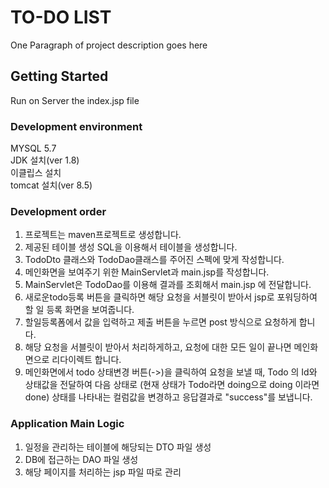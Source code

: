 # TO-DO LIST
One Paragraph of project description goes here

## Getting Started

Run on Server the index.jsp file

### Development environment

MYSQL 5.7<br>
JDK 설치(ver 1.8)<br>
이클립스 설치<br>
tomcat 설치(ver 8.5)<br>




### Development order

1. 프로젝트는 maven프로젝트로 생성합니다.
2. 제공된 테이블 생성 SQL을 이용해서 테이블을 생성합니다.
3. TodoDto 클래스와 TodoDao클래스를 주어진 스펙에 맞게 작성합니다.
4. 메인화면을 보여주기 위한 MainServlet과 main.jsp를 작성합니다.
5. MainServlet은 TodoDao를 이용해 결과를 조회해서 main.jsp 에 전달합니다.
6. 새로운todo등록 버튼을 클릭하면 해당 요청을 서블릿이 받아서 jsp로 포워딩하여 할 일 등록 화면을 보여줍니다.
7. 할일등록폼에서 값을 입력하고 제출 버튼을 누르면 post 방식으로 요청하게 합니다.
8. 해당 요청을 서블릿이 받아서 처리하게하고, 요청에 대한 모든 일이 끝나면 메인화면으로 리다이렉트 합니다.
9. 메인화면에서 todo 상태변경 버튼(->)을 클릭하여 요청을 보낼 때, Todo 의 Id와 상태값을 전달하여 다음 상태로 (현재 상태가 Todo라면 doing으로 doing 이라면 done) 상태를 나타내는 컬럼값을 변경하고 응답결과로 "success"를 보냅니다.


### Application Main Logic
1. 일정을 관리하는 테이블에 해당되는 DTO 파일 생성
2. DB에 접근하는 DAO 파일 생성
3. 해당 페이지를 처리하는 jsp 파일 따로 관리




